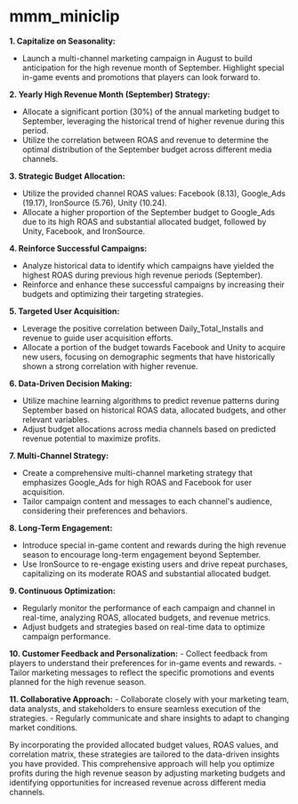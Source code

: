 # mmm_miniclip

**1. Capitalize on Seasonality:**
   - Launch a multi-channel marketing campaign in August to build anticipation for the high revenue month of September. Highlight special in-game events and promotions that players can look forward to.

**2. Yearly High Revenue Month (September) Strategy:**
   - Allocate a significant portion (30%) of the annual marketing budget to September, leveraging the historical trend of higher revenue during this period.
   - Utilize the correlation between ROAS and revenue to determine the optimal distribution of the September budget across different media channels.

**3. Strategic Budget Allocation:**
   - Utilize the provided channel ROAS values: Facebook (8.13), Google_Ads (19.17), IronSource (5.76), Unity (10.24).
   - Allocate a higher proportion of the September budget to Google_Ads due to its high ROAS and substantial allocated budget, followed by Unity, Facebook, and IronSource.

**4. Reinforce Successful Campaigns:**
   - Analyze historical data to identify which campaigns have yielded the highest ROAS during previous high revenue periods (September).
   - Reinforce and enhance these successful campaigns by increasing their budgets and optimizing their targeting strategies.

**5. Targeted User Acquisition:**
   - Leverage the positive correlation between Daily_Total_Installs and revenue to guide user acquisition efforts.
   - Allocate a portion of the budget towards Facebook and Unity to acquire new users, focusing on demographic segments that have historically shown a strong correlation with higher revenue.

**6. Data-Driven Decision Making:**
   - Utilize machine learning algorithms to predict revenue patterns during September based on historical ROAS data, allocated budgets, and other relevant variables.
   - Adjust budget allocations across media channels based on predicted revenue potential to maximize profits.

**7. Multi-Channel Strategy:**
   - Create a comprehensive multi-channel marketing strategy that emphasizes Google_Ads for high ROAS and Facebook for user acquisition.
   - Tailor campaign content and messages to each channel's audience, considering their preferences and behaviors.

**8. Long-Term Engagement:**
   - Introduce special in-game content and rewards during the high revenue season to encourage long-term engagement beyond September.
   - Use IronSource to re-engage existing users and drive repeat purchases, capitalizing on its moderate ROAS and substantial allocated budget.

**9. Continuous Optimization:**
   - Regularly monitor the performance of each campaign and channel in real-time, analyzing ROAS, allocated budgets, and revenue metrics.
   - Adjust budgets and strategies based on real-time data to optimize campaign performance.

**10. Customer Feedback and Personalization:**
    - Collect feedback from players to understand their preferences for in-game events and rewards.
    - Tailor marketing messages to reflect the specific promotions and events planned for the high revenue season.

**11. Collaborative Approach:**
    - Collaborate closely with your marketing team, data analysts, and stakeholders to ensure seamless execution of the strategies.
    - Regularly communicate and share insights to adapt to changing market conditions.

By incorporating the provided allocated budget values, ROAS values, and correlation matrix, these strategies are tailored to the data-driven insights you have provided. This comprehensive approach will help you optimize profits during the high revenue season by adjusting marketing budgets and identifying opportunities for increased revenue across different media channels.

